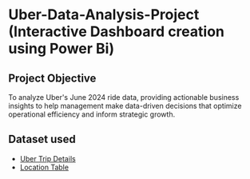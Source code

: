 # Uber-Data-Analysis-Project (Interactive Dashboard creation using Power Bi)
## Project Objective
To analyze Uber's June 2024 ride data, providing actionable business insights to help management make data-driven decisions that optimize operational efficiency and inform strategic growth.
## Dataset used
- <a href="https://github.com/RakibRahull/Uber-Data-Analysis-Project/blob/main/Uber%20Trip%20Details.xlsx">Uber Trip Details</a>
- <a href="https://github.com/RakibRahull/Uber-Data-Analysis-Project/blob/main/Location%20Table.xlsx">Location Table</a>
